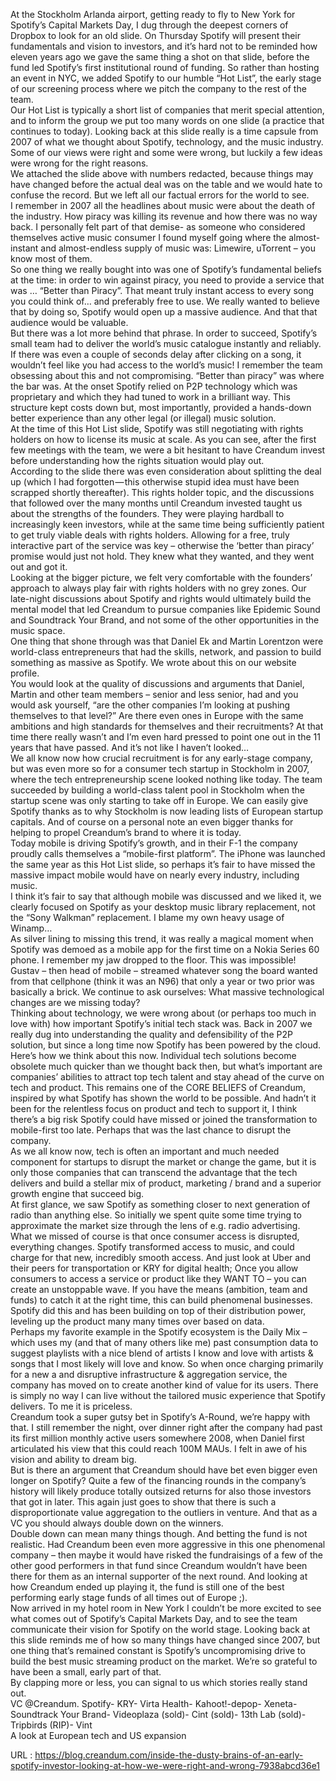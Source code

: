   At the Stockholm Arlanda airport, getting ready to fly to New York for Spotify’s Capital Markets Day, I dug through the deepest corners of Dropbox to look for an old slide. On Thursday Spotify will present their fundamentals and vision to investors, and it’s hard not to be reminded how eleven years ago we gave the same thing a shot on that slide, before the fund led Spotify’s first institutional round of funding. So rather than hosting an event in NYC, we added Spotify to our humble “Hot List”, the early stage of our screening process where we pitch the company to the rest of the team.  
    Our Hot List is typically a short list of companies that merit special attention, and to inform the group we put too many words on one slide (a practice that continues to today). Looking back at this slide really is a time capsule from 2007 of what we thought about Spotify, technology, and the music industry. Some of our views were right and some were wrong, but luckily a few ideas were wrong for the right reasons.  
    We attached the slide above with numbers redacted, because things may have changed before the actual deal was on the table and we would hate to confuse the record. But we left all our factual errors for the world to see.  
    I remember in 2007 all the headlines about music were about the death of the industry. How piracy was killing its revenue and how there was no way back. I personally felt part of that demise- as someone who considered themselves active music consumer I found myself going where the almost-instant and almost-endless supply of music was: Limewire, uTorrent – you know most of them.  
    So one thing we really bought into was one of Spotify’s fundamental beliefs at the time: in order to win against piracy, you need to provide a service that was … “Better than Piracy”. That meant truly instant access to every song you could think of… and preferably free to use. We really wanted to believe that by doing so, Spotify would open up a massive audience. And that that audience would be valuable.  
    But there was a lot more behind that phrase. In order to succeed, Spotify’s small team had to deliver the world’s music catalogue instantly and reliably. If there was even a couple of seconds delay after clicking on a song, it wouldn’t feel like you had access to the world’s music! I remember the team obsessing about this and not compromising. “Better than piracy” was where the bar was. At the onset Spotify relied on P2P technology which was proprietary and which they had tuned to work in a brilliant way. This structure kept costs down but, most importantly, provided a hands-down better experience than any other legal (or illegal) music solution.  
    At the time of this Hot List slide, Spotify was still negotiating with rights holders on how to license its music at scale. As you can see, after the first few meetings with the team, we were a bit hesitant to have Creandum invest before understanding how the rights situation would play out.  
    According to the slide there was even consideration about splitting the deal up (which I had forgotten — this otherwise stupid idea must have been scrapped shortly thereafter). This rights holder topic, and the discussions that followed over the many months until Creandum invested taught us about the strengths of the founders. They were playing hardball to increasingly keen investors, while at the same time being sufficiently patient to get truly viable deals with rights holders. Allowing for a free, truly interactive part of the service was key – otherwise the ‘better than piracy’ promise would just not hold. They knew what they wanted, and they went out and got it.  
    Looking at the bigger picture, we felt very comfortable with the founders’ approach to always play fair with rights holders with no grey zones. Our late-night discussions about Spotify and rights would ultimately build the mental model that led Creandum to pursue companies like Epidemic Sound and Soundtrack Your Brand, and not some of the other opportunities in the music space.  
    One thing that shone through was that Daniel Ek and Martin Lorentzon were world-class entrepreneurs that had the skills, network, and passion to build something as massive as Spotify. We wrote about this on our website profile.  
    You would look at the quality of discussions and arguments that Daniel, Martin and other team members – senior and less senior, had and you would ask yourself, “are the other companies I’m looking at pushing themselves to that level?” Are there even ones in Europe with the same ambitions and high standards for themselves and their recruitments? At that time there really wasn’t and I’m even hard pressed to point one out in the 11 years that have passed. And it’s not like I haven’t looked…  
    We all know now how crucial recruitment is for any early-stage company, but was even more so for a consumer tech startup in Stockholm in 2007, where the tech entrepreneurship scene looked nothing like today. The team succeeded by building a world-class talent pool in Stockholm when the startup scene was only starting to take off in Europe. We can easily give Spotify thanks as to why Stockholm is now leading lists of European startup capitals. And of course on a personal note an even bigger thanks for helping to propel Creandum’s brand to where it is today.  
    Today mobile is driving Spotify’s growth, and in their F-1 the company proudly calls themselves a “mobile-first platform”. The iPhone was launched the same year as this Hot List slide, so perhaps it’s fair to have missed the massive impact mobile would have on nearly every industry, including music.  
    I think it’s fair to say that although mobile was discussed and we liked it, we clearly focused on Spotify as your desktop music library replacement, not the “Sony Walkman” replacement. I blame my own heavy usage of Winamp…  
    As silver lining to missing this trend, it was really a magical moment when Spotify was demoed as a mobile app for the first time on a Nokia Series 60 phone. I remember my jaw dropped to the floor. This was impossible! Gustav – then head of mobile – streamed whatever song the board wanted from that cellphone (think it was an N96) that only a year or two prior was basically a brick. We continue to ask ourselves: What massive technological changes are we missing today?  
    Thinking about technology, we were wrong about (or perhaps too much in love with) how important Spotify’s initial tech stack was. Back in 2007 we really dug into understanding the quality and defensibility of the P2P solution, but since a long time now Spotify has been powered by the cloud.  
    Here’s how we think about this now. Individual tech solutions become obsolete much quicker than we thought back then, but what’s important are companies’ abilities to attract top tech talent and stay ahead of the curve on tech and product. This remains one of the CORE BELIEFS of Creandum, inspired by what Spotify has shown the world to be possible. And hadn’t it been for the relentless focus on product and tech to support it, I think there’s a big risk Spotify could have missed or joined the transformation to mobile-first too late. Perhaps that was the last chance to disrupt the company.  
    As we all know now, tech is often an important and much needed component for startups to disrupt the market or change the game, but it is only those companies that can transcend the advantage that the tech delivers and build a stellar mix of product, marketing / brand and a superior growth engine that succeed big.  
    At first glance, we saw Spotify as something closer to next generation of radio than anything else. So initially we spent quite some time trying to approximate the market size through the lens of e.g. radio advertising.  
    What we missed of course is that once consumer access is disrupted, everything changes. Spotify transformed access to music, and could charge for that new, incredibly smooth access. And just look at Uber and their peers for transportation or KRY for digital health; Once you allow consumers to access a service or product like they WANT TO – you can create an unstoppable wave. If you have the means (ambition, team and funds) to catch it at the right time, this can build phenomenal businesses. Spotify did this and has been building on top of their distribution power, leveling up the product many many times over based on data.  
    Perhaps my favorite example in the Spotify ecosystem is the Daily Mix – which uses my (and that of many others like me) past consumption data to suggest playlists with a nice blend of artists I know and love with artists & songs that I most likely will love and know. So when once charging primarily for a new a and disruptive infrastructure & aggregation service, the company has moved on to create another kind of value for its users. There is simply no way I can live without the tailored music experience that Spotify delivers. To me it is priceless.  
    Creandum took a super gutsy bet in Spotify’s A-Round, we’re happy with that. I still remember the night, over dinner right after the company had past its first million monthly active users somewhere 2008, when Daniel first articulated his view that this could reach 100M MAUs. I felt in awe of his vision and ability to dream big.  
    But is there an argument that Creandum should have bet even bigger even longer on Spotify? Quite a few of the financing rounds in the company’s history will likely produce totally outsized returns for also those investors that got in later. This again just goes to show that there is such a disproportionate value aggregation to the outliers in venture. And that as a VC you should always double down on the winners.  
    Double down can mean many things though. And betting the fund is not realistic. Had Creandum been even more aggressive in this one phenomenal company – then maybe it would have risked the fundraisings of a few of the other good performers in that fund since Creandum wouldn’t have been there for them as an internal supporter of the next round. And looking at how Creandum ended up playing it, the fund is still one of the best performing early stage funds of all times out of Europe ;).  
    Now arrived in my hotel room in New York I couldn’t be more excited to see what comes out of Spotify’s Capital Markets Day, and to see the team communicate their vision for Spotify on the world stage. Looking back at this slide reminds me of how so many things have changed since 2007, but one thing that’s remained constant is Spotify’s uncompromising drive to build the best music streaming product on the market. We’re so grateful to have been a small, early part of that.  
    By clapping more or less, you can signal to us which stories really stand out.  
    VC @Creandum. Spotify- KRY- Virta Health- Kahoot!-depop- Xeneta- Soundtrack Your Brand- Videoplaza (sold)- Cint (sold)- 13th Lab (sold)- Tripbirds (RIP)- Vint  
    A look at European tech and US expansion  
    
  URL : https://blog.creandum.com/inside-the-dusty-brains-of-an-early-spotify-investor-looking-at-how-we-were-right-and-wrong-7938abcd36e1